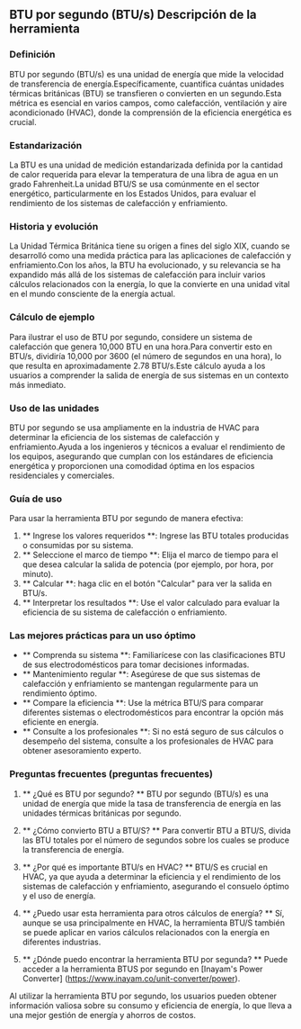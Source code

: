 ## BTU por segundo (BTU/s) Descripción de la herramienta

### Definición
BTU por segundo (BTU/s) es una unidad de energía que mide la velocidad de transferencia de energía.Específicamente, cuantifica cuántas unidades térmicas británicas (BTU) se transfieren o convierten en un segundo.Esta métrica es esencial en varios campos, como calefacción, ventilación y aire acondicionado (HVAC), donde la comprensión de la eficiencia energética es crucial.

### Estandarización
La BTU es una unidad de medición estandarizada definida por la cantidad de calor requerida para elevar la temperatura de una libra de agua en un grado Fahrenheit.La unidad BTU/S se usa comúnmente en el sector energético, particularmente en los Estados Unidos, para evaluar el rendimiento de los sistemas de calefacción y enfriamiento.

### Historia y evolución
La Unidad Térmica Británica tiene su origen a fines del siglo XIX, cuando se desarrolló como una medida práctica para las aplicaciones de calefacción y enfriamiento.Con los años, la BTU ha evolucionado, y su relevancia se ha expandido más allá de los sistemas de calefacción para incluir varios cálculos relacionados con la energía, lo que la convierte en una unidad vital en el mundo consciente de la energía actual.

### Cálculo de ejemplo
Para ilustrar el uso de BTU por segundo, considere un sistema de calefacción que genera 10,000 BTU en una hora.Para convertir esto en BTU/s, dividiría 10,000 por 3600 (el número de segundos en una hora), lo que resulta en aproximadamente 2.78 BTU/s.Este cálculo ayuda a los usuarios a comprender la salida de energía de sus sistemas en un contexto más inmediato.

### Uso de las unidades
BTU por segundo se usa ampliamente en la industria de HVAC para determinar la eficiencia de los sistemas de calefacción y enfriamiento.Ayuda a los ingenieros y técnicos a evaluar el rendimiento de los equipos, asegurando que cumplan con los estándares de eficiencia energética y proporcionen una comodidad óptima en los espacios residenciales y comerciales.

### Guía de uso
Para usar la herramienta BTU por segundo de manera efectiva:
1. ** Ingrese los valores requeridos **: Ingrese las BTU totales producidas o consumidas por su sistema.
2. ** Seleccione el marco de tiempo **: Elija el marco de tiempo para el que desea calcular la salida de potencia (por ejemplo, por hora, por minuto).
3. ** Calcular **: haga clic en el botón "Calcular" para ver la salida en BTU/s.
4. ** Interpretar los resultados **: Use el valor calculado para evaluar la eficiencia de su sistema de calefacción o enfriamiento.

### Las mejores prácticas para un uso óptimo
- ** Comprenda su sistema **: Familiarícese con las clasificaciones BTU de sus electrodomésticos para tomar decisiones informadas.
- ** Mantenimiento regular **: Asegúrese de que sus sistemas de calefacción y enfriamiento se mantengan regularmente para un rendimiento óptimo.
- ** Compare la eficiencia **: Use la métrica BTU/S para comparar diferentes sistemas o electrodomésticos para encontrar la opción más eficiente en energía.
- ** Consulte a los profesionales **: Si no está seguro de sus cálculos o desempeño del sistema, consulte a los profesionales de HVAC para obtener asesoramiento experto.

### Preguntas frecuentes (preguntas frecuentes)

1. ** ¿Qué es BTU por segundo? **
BTU por segundo (BTU/s) es una unidad de energía que mide la tasa de transferencia de energía en las unidades térmicas británicas por segundo.

2. ** ¿Cómo convierto BTU a BTU/S? **
Para convertir BTU a BTU/S, divida las BTU totales por el número de segundos sobre los cuales se produce la transferencia de energía.

3. ** ¿Por qué es importante BTU/s en HVAC? **
BTU/S es crucial en HVAC, ya que ayuda a determinar la eficiencia y el rendimiento de los sistemas de calefacción y enfriamiento, asegurando el consuelo óptimo y el uso de energía.

4. ** ¿Puedo usar esta herramienta para otros cálculos de energía? **
Sí, aunque se usa principalmente en HVAC, la herramienta BTU/S también se puede aplicar en varios cálculos relacionados con la energía en diferentes industrias.

5. ** ¿Dónde puedo encontrar la herramienta BTU por segunda? **
Puede acceder a la herramienta BTUS por segundo en [Inayam's Power Converter] (https://www.inayam.co/unit-converter/power).

Al utilizar la herramienta BTU por segundo, los usuarios pueden obtener información valiosa sobre su consumo y eficiencia de energía, lo que lleva a una mejor gestión de energía y ahorros de costos.